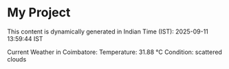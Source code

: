 # My Project

This content is dynamically generated in Indian Time (IST): 2025-09-11 13:59:44 IST


Current Weather in Coimbatore:
Temperature: 31.88 °C
Condition: scattered clouds
